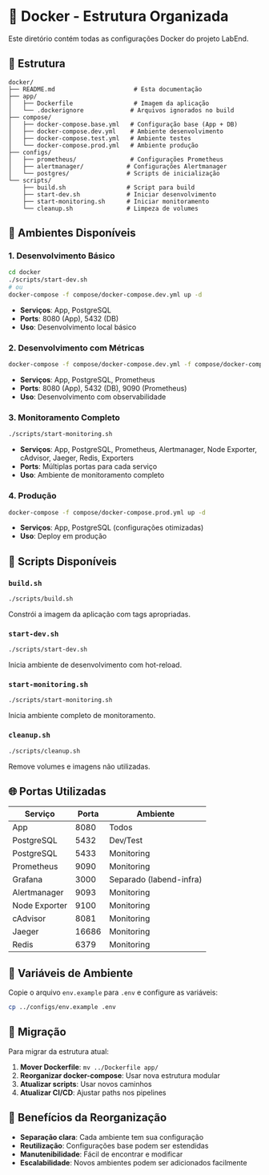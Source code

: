 # 🐳 Docker - Estrutura Organizada

Este diretório contém todas as configurações Docker do projeto LabEnd.

## 📁 Estrutura

```
docker/
├── README.md                      # Esta documentação
├── app/
│   ├── Dockerfile                 # Imagem da aplicação
│   └── .dockerignore             # Arquivos ignorados no build
├── compose/
│   ├── docker-compose.base.yml   # Configuração base (App + DB)
│   ├── docker-compose.dev.yml    # Ambiente desenvolvimento
│   ├── docker-compose.test.yml   # Ambiente testes
│   └── docker-compose.prod.yml   # Ambiente produção
├── configs/
│   ├── prometheus/               # Configurações Prometheus
│   ├── alertmanager/            # Configurações Alertmanager
│   └── postgres/                # Scripts de inicialização
└── scripts/
    ├── build.sh                 # Script para build
    ├── start-dev.sh             # Iniciar desenvolvimento
    ├── start-monitoring.sh      # Iniciar monitoramento
    └── cleanup.sh               # Limpeza de volumes
```

## 🚀 Ambientes Disponíveis

### 1. **Desenvolvimento Básico**
```bash
cd docker
./scripts/start-dev.sh
# ou
docker-compose -f compose/docker-compose.dev.yml up -d
```
- **Serviços**: App, PostgreSQL
- **Ports**: 8080 (App), 5432 (DB)
- **Uso**: Desenvolvimento local básico

### 2. **Desenvolvimento com Métricas**
```bash
docker-compose -f compose/docker-compose.dev.yml -f compose/docker-compose.monitoring.yml up -d
```
- **Serviços**: App, PostgreSQL, Prometheus
- **Ports**: 8080 (App), 5432 (DB), 9090 (Prometheus)
- **Uso**: Desenvolvimento com observabilidade

### 3. **Monitoramento Completo**
```bash
./scripts/start-monitoring.sh
```
- **Serviços**: App, PostgreSQL, Prometheus, Alertmanager, Node Exporter, cAdvisor, Jaeger, Redis, Exporters
- **Ports**: Múltiplas portas para cada serviço
- **Uso**: Ambiente de monitoramento completo

### 4. **Produção**
```bash
docker-compose -f compose/docker-compose.prod.yml up -d
```
- **Serviços**: App, PostgreSQL (configurações otimizadas)
- **Uso**: Deploy em produção

## 🔧 Scripts Disponíveis

### `build.sh`
```bash
./scripts/build.sh
```
Constrói a imagem da aplicação com tags apropriadas.

### `start-dev.sh`
```bash
./scripts/start-dev.sh
```
Inicia ambiente de desenvolvimento com hot-reload.

### `start-monitoring.sh`
```bash
./scripts/start-monitoring.sh
```
Inicia ambiente completo de monitoramento.

### `cleanup.sh`
```bash
./scripts/cleanup.sh
```
Remove volumes e imagens não utilizadas.

## 🌐 Portas Utilizadas

| Serviço | Porta | Ambiente |
|---------|--------|----------|
| App | 8080 | Todos |
| PostgreSQL | 5432 | Dev/Test |
| PostgreSQL | 5433 | Monitoring |
| Prometheus | 9090 | Monitoring |
| Grafana | 3000 | Separado (labend-infra) |
| Alertmanager | 9093 | Monitoring |
| Node Exporter | 9100 | Monitoring |
| cAdvisor | 8081 | Monitoring |
| Jaeger | 16686 | Monitoring |
| Redis | 6379 | Monitoring |

## 📝 Variáveis de Ambiente

Copie o arquivo `env.example` para `.env` e configure as variáveis:

```bash
cp ../configs/env.example .env
```

## 🔄 Migração

Para migrar da estrutura atual:

1. **Mover Dockerfile**: `mv ../Dockerfile app/`
2. **Reorganizar docker-compose**: Usar nova estrutura modular
3. **Atualizar scripts**: Usar novos caminhos
4. **Atualizar CI/CD**: Ajustar paths nos pipelines

## 🎯 Benefícios da Reorganização

- **Separação clara**: Cada ambiente tem sua configuração
- **Reutilização**: Configurações base podem ser estendidas
- **Manutenibilidade**: Fácil de encontrar e modificar
- **Escalabilidade**: Novos ambientes podem ser adicionados facilmente 